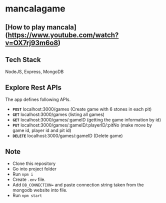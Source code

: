 # mancalagame

## [How to play mancala] (https://www.youtube.com/watch?v=OX7rj93m6o8) 

## Tech Stack
NodeJS, Express, MongoDB

## Explore Rest APIs  
  
The app defines following APIs.  

 - **`POST`** localhost:3000/games (Create game with 6 stones in each pit) 
 - **`GET`** localhost:3000/games (listing all games)  
 - **`GET`** localhost:3000/games/:gameID (getting the game information by id) 
 - **`PUT`** localhost:3000/games/:gameID/:playerID/:pitNo (make move by game id, player id and pit id) 
 - **`DELETE`** localhost:3000/games/:gameID (Delete game) 

## Note
- Clone this repository
- Go into project folder
- Run `npm i`
- Create `.env` file.
- Add `DB_CONNECTION=` and paste connection string taken from the mongodb website into file.
- Run `npm start`
